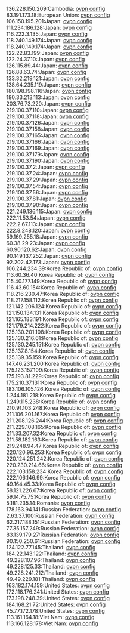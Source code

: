 136.228.150.209:Cambodia: [ovpn config](vpn/136_228_150_209.ovpn)  
83.191.173.18:European Union: [ovpn config](vpn/83_191_173_18.ovpn)  
106.150.195.201:Japan: [ovpn config](vpn/106_150_195_201.ovpn)  
111.234.186.128:Japan: [ovpn config](vpn/111_234_186_128.ovpn)  
116.222.3.135:Japan: [ovpn config](vpn/116_222_3_135.ovpn)  
118.240.149.174:Japan: [ovpn config](vpn/118_240_149_174.ovpn)  
118.240.149.174:Japan: [ovpn config](vpn/118_240_149_174.ovpn)  
122.22.83.199:Japan: [ovpn config](vpn/122_22_83_199.ovpn)  
122.24.37.10:Japan: [ovpn config](vpn/122_24_37_10.ovpn)  
126.115.89.44:Japan: [ovpn config](vpn/126_115_89_44.ovpn)  
126.88.63.74:Japan: [ovpn config](vpn/126_88_63_74.ovpn)  
133.32.219.121:Japan: [ovpn config](vpn/133_32_219_121.ovpn)  
138.64.235.119:Japan: [ovpn config](vpn/138_64_235_119.ovpn)  
180.198.198.116:Japan: [ovpn config](vpn/180_198_198_116.ovpn)  
180.33.213.113:Japan: [ovpn config](vpn/180_33_213_113.ovpn)  
203.76.73.220:Japan: [ovpn config](vpn/203_76_73_220.ovpn)  
219.100.37.110:Japan: [ovpn config](vpn/219_100_37_110.ovpn)  
219.100.37.118:Japan: [ovpn config](vpn/219_100_37_118.ovpn)  
219.100.37.126:Japan: [ovpn config](vpn/219_100_37_126.ovpn)  
219.100.37.158:Japan: [ovpn config](vpn/219_100_37_158.ovpn)  
219.100.37.165:Japan: [ovpn config](vpn/219_100_37_165.ovpn)  
219.100.37.166:Japan: [ovpn config](vpn/219_100_37_166.ovpn)  
219.100.37.169:Japan: [ovpn config](vpn/219_100_37_169.ovpn)  
219.100.37.179:Japan: [ovpn config](vpn/219_100_37_179.ovpn)  
219.100.37.190:Japan: [ovpn config](vpn/219_100_37_190.ovpn)  
219.100.37.2:Japan: [ovpn config](vpn/219_100_37_2.ovpn)  
219.100.37.24:Japan: [ovpn config](vpn/219_100_37_24.ovpn)  
219.100.37.29:Japan: [ovpn config](vpn/219_100_37_29.ovpn)  
219.100.37.54:Japan: [ovpn config](vpn/219_100_37_54.ovpn)  
219.100.37.56:Japan: [ovpn config](vpn/219_100_37_56.ovpn)  
219.100.37.81:Japan: [ovpn config](vpn/219_100_37_81.ovpn)  
219.100.37.90:Japan: [ovpn config](vpn/219_100_37_90.ovpn)  
221.249.136.115:Japan: [ovpn config](vpn/221_249_136_115.ovpn)  
222.11.53.54:Japan: [ovpn config](vpn/222_11_53_54.ovpn)  
222.2.67.113:Japan: [ovpn config](vpn/222_2_67_113.ovpn)  
222.8.248.120:Japan: [ovpn config](vpn/222_8_248_120.ovpn)  
59.169.255.18:Japan: [ovpn config](vpn/59_169_255_18.ovpn)  
60.38.29.23:Japan: [ovpn config](vpn/60_38_29_23.ovpn)  
60.90.120.62:Japan: [ovpn config](vpn/60_90_120_62.ovpn)  
90.149.137.252:Japan: [ovpn config](vpn/90_149_137_252.ovpn)  
92.202.42.173:Japan: [ovpn config](vpn/92_202_42_173.ovpn)  
106.244.234.39:Korea Republic of: [ovpn config](vpn/106_244_234_39.ovpn)  
113.60.36.40:Korea Republic of: [ovpn config](vpn/113_60_36_40.ovpn)  
115.40.177.149:Korea Republic of: [ovpn config](vpn/115_40_177_149.ovpn)  
116.43.60.154:Korea Republic of: [ovpn config](vpn/116_43_60_154.ovpn)  
118.216.230.47:Korea Republic of: [ovpn config](vpn/118_216_230_47.ovpn)  
118.217.158.112:Korea Republic of: [ovpn config](vpn/118_217_158_112.ovpn)  
121.142.206.124:Korea Republic of: [ovpn config](vpn/121_142_206_124.ovpn)  
121.150.134.131:Korea Republic of: [ovpn config](vpn/121_150_134_131.ovpn)  
121.165.183.191:Korea Republic of: [ovpn config](vpn/121_165_183_191.ovpn)  
121.179.214.222:Korea Republic of: [ovpn config](vpn/121_179_214_222.ovpn)  
125.130.201.108:Korea Republic of: [ovpn config](vpn/125_130_201_108.ovpn)  
125.130.216.61:Korea Republic of: [ovpn config](vpn/125_130_216_61.ovpn)  
125.130.245.151:Korea Republic of: [ovpn config](vpn/125_130_245_151.ovpn)  
125.137.8.154:Korea Republic of: [ovpn config](vpn/125_137_8_154.ovpn)  
125.139.35.159:Korea Republic of: [ovpn config](vpn/125_139_35_159.ovpn)  
147.46.231.200:Korea Republic of: [ovpn config](vpn/147_46_231_200.ovpn)  
175.123.157.109:Korea Republic of: [ovpn config](vpn/175_123_157_109.ovpn)  
175.193.81.229:Korea Republic of: [ovpn config](vpn/175_193_81_229.ovpn)  
175.210.37.131:Korea Republic of: [ovpn config](vpn/175_210_37_131.ovpn)  
183.106.105.126:Korea Republic of: [ovpn config](vpn/183_106_105_126.ovpn)  
1.244.181.218:Korea Republic of: [ovpn config](vpn/1_244_181_218.ovpn)  
1.249.115.238:Korea Republic of: [ovpn config](vpn/1_249_115_238.ovpn)  
210.91.103.248:Korea Republic of: [ovpn config](vpn/210_91_103_248.ovpn)  
211.106.201.167:Korea Republic of: [ovpn config](vpn/211_106_201_167.ovpn)  
211.208.126.244:Korea Republic of: [ovpn config](vpn/211_208_126_244.ovpn)  
211.229.108.165:Korea Republic of: [ovpn config](vpn/211_229_108_165.ovpn)  
211.33.207.32:Korea Republic of: [ovpn config](vpn/211_33_207_32.ovpn)  
211.58.182.163:Korea Republic of: [ovpn config](vpn/211_58_182_163.ovpn)  
219.248.94.47:Korea Republic of: [ovpn config](vpn/219_248_94_47.ovpn)  
220.120.96.253:Korea Republic of: [ovpn config](vpn/220_120_96_253.ovpn)  
220.124.251.242:Korea Republic of: [ovpn config](vpn/220_124_251_242.ovpn)  
220.230.214.66:Korea Republic of: [ovpn config](vpn/220_230_214_66.ovpn)  
222.103.158.234:Korea Republic of: [ovpn config](vpn/222_103_158_234.ovpn)  
222.106.146.99:Korea Republic of: [ovpn config](vpn/222_106_146_99.ovpn)  
49.164.45.33:Korea Republic of: [ovpn config](vpn/49_164_45_33.ovpn)  
58.121.226.67:Korea Republic of: [ovpn config](vpn/58_121_226_67.ovpn)  
59.14.75.75:Korea Republic of: [ovpn config](vpn/59_14_75_75.ovpn)  
5.181.235.14:Romania: [ovpn config](vpn/5_181_235_14.ovpn)  
178.163.94.141:Russian Federation: [ovpn config](vpn/178_163_94_141.ovpn)  
2.63.37.100:Russian Federation: [ovpn config](vpn/2_63_37_100.ovpn)  
62.217.188.151:Russian Federation: [ovpn config](vpn/62_217_188_151.ovpn)  
77.35.157.249:Russian Federation: [ovpn config](vpn/77_35_157_249.ovpn)  
83.139.179.27:Russian Federation: [ovpn config](vpn/83_139_179_27.ovpn)  
90.150.250.61:Russian Federation: [ovpn config](vpn/90_150_250_61.ovpn)  
124.122.77.145:Thailand: [ovpn config](vpn/124_122_77_145.ovpn)  
184.22.143.122:Thailand: [ovpn config](vpn/184_22_143_122.ovpn)  
49.228.107.96:Thailand: [ovpn config](vpn/49_228_107_96.ovpn)  
49.228.125.33:Thailand: [ovpn config](vpn/49_228_125_33.ovpn)  
49.228.241.212:Thailand: [ovpn config](vpn/49_228_241_212.ovpn)  
49.49.229.181:Thailand: [ovpn config](vpn/49_49_229_181.ovpn)  
163.182.174.159:United States: [ovpn config](vpn/163_182_174_159.ovpn)  
172.118.176.241:United States: [ovpn config](vpn/172_118_176_241.ovpn)  
173.198.248.39:United States: [ovpn config](vpn/173_198_248_39.ovpn)  
184.168.21.72:United States: [ovpn config](vpn/184_168_21_72.ovpn)  
45.77.172.178:United States: [ovpn config](vpn/45_77_172_178.ovpn)  
113.161.164.18:Viet Nam: [ovpn config](vpn/113_161_164_18.ovpn)  
113.166.128.178:Viet Nam: [ovpn config](vpn/113_166_128_178.ovpn)  
